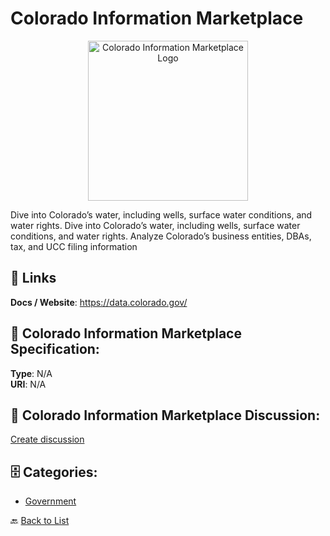 # Colorado Information Marketplace
<p align="center">
    <img width="256" src="https://raw.githubusercontent.com/apis-list/apis-list/main/apis/colorado-information-marketplace/logo_256x256.png" alt="Colorado Information Marketplace Logo"/>
</p>

Dive into Colorado’s water, including wells, surface water conditions, and water rights. Dive into Colorado’s water, including wells, surface water conditions, and water rights. Analyze Colorado’s business entities, DBAs, tax, and UCC filing information

##  🔗 Links
**Docs / Website**: https://data.colorado.gov/

## 🧬 Colorado Information Marketplace Specification:
**Type**: N/A  
**URI**: N/A

## 💬 Colorado Information Marketplace Discussion:
[Create discussion](https://github.com/apis-list/apis-list/discussions/new)

## 🗄️ Categories:
- [Government](https://github.com/apis-list/apis-list#government-)




🔙 [Back to List](https://github.com/apis-list/apis-list)
